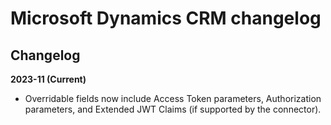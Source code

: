 # Microsoft Dynamics CRM changelog 

<head>
  <meta name="guidename" content="Integration"/>
  <meta name="context" content="GUID-28e504cd-b57b-4279-bf41-31d1a4953c5b"/>
</head>


## Changelog

**2023-11 (Current)**

- Overridable fields now include Access Token parameters, Authorization parameters, and Extended JWT Claims (if supported by the connector).